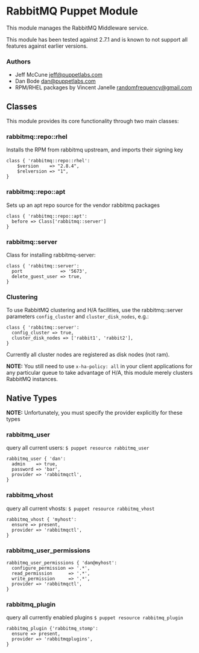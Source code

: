 # RabbitMQ Puppet Module
This module manages the RabbitMQ Middleware service.

This module has been tested against 2.7.1 and is known to not support
all features against earlier versions.

### Authors
* Jeff McCune <jeff@puppetlabs.com>
* Dan Bode <dan@puppetlabs.com>
* RPM/RHEL packages by Vincent Janelle <randomfrequency@gmail.com>

## Classes

This module provides its core functionality through two main classes:

### rabbitmq::repo::rhel
Installs the RPM from rabbitmq upstream, and imports their signing key

    class { 'rabbitmq::repo::rhel':
        $version    => "2.8.4",
        $relversion => "1",
    }

### rabbitmq::repo::apt
Sets up an apt repo source for the vendor rabbitmq packages

    class { 'rabbitmq::repo::apt':
      before => Class['rabbitmq::server']
    }

### rabbitmq::server
Class for installing rabbitmq-server:

    class { 'rabbitmq::server':
      port              => '5673',
      delete_guest_user => true,
    }

### Clustering
To use RabbitMQ clustering and H/A facilities, use the rabbitmq::server
parameters `config_cluster` and `cluster_disk_nodes`, e.g.:

    class { 'rabbitmq::server':
      config_cluster => true,
      cluster_disk_nodes => ['rabbit1', 'rabbit2'],
    }

Currently all cluster nodes are registered as disk nodes (not ram).

**NOTE:** You still need to use `x-ha-policy: all` in your client 
applications for any particular queue to take advantage of H/A, this module 
merely clusters RabbitMQ instances.

## Native Types

**NOTE:** Unfortunately, you must specify the provider explicitly for these types

### rabbitmq_user

query all current users: `$ puppet resource rabbitmq_user`

    rabbitmq_user { 'dan':
      admin    => true,
      password => 'bar',
      provider => 'rabbitmqctl',
    }

### rabbitmq_vhost

query all current vhosts: `$ puppet resource rabbitmq_vhost`

    rabbitmq_vhost { 'myhost':
      ensure => present,
      provider => 'rabbitmqctl',
    }

### rabbitmq\_user\_permissions

    rabbitmq_user_permissions { 'dan@myhost':
      configure_permission => '.*',
      read_permission      => '.*',
      write_permission     => '.*',
      provider => 'rabbitmqctl',
    }

### rabbitmq_plugin

query all currently enabled plugins `$ puppet resource rabbitmq_plugin`

    rabbitmq_plugin {'rabbitmq_stomp':
      ensure => present,
      provider => 'rabbitmqplugins',
    }
